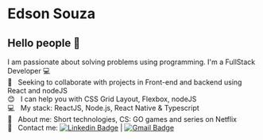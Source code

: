 
# Edson Souza

## Hello people 👋
I am passionate about solving problems using programming.
I'm a FullStack Developer :computer:
 <br/> :purple_heart: &nbsp; Seeking to collaborate with projects in Front-end and backend using React and nodeJS
 <br/> :blush: &nbsp; I can help you with CSS Grid Layout, Flexbox, nodeJS
 <br/> :computer: &nbsp; My stack: ReactJS, Node.js, React Native & Typescript
 <br/> 💬  &nbsp; About me: Short technologies, CS: GO games and series on Netflix
 <br/> :email: &nbsp; Contact me: 
 [![Linkedin Badge](https://img.shields.io/badge/-EdsonM.Souza-blue?style=flat-square&logo=Linkedin&logoColor=white&link=https://www.linkedin.com/in/edson-m-souza-621ab4182/)](https://www.linkedin.com/in/edson-m-souza-621ab4182/) 
| 
[![Gmail Badge](https://img.shields.io/badge/-edsonmelo754@gmail.com-c14438?style=flat-square&logo=Gmail&logoColor=white&link=mailto:edsonmelo754@gmail)](mailto:edsonmelo754@gmail)

